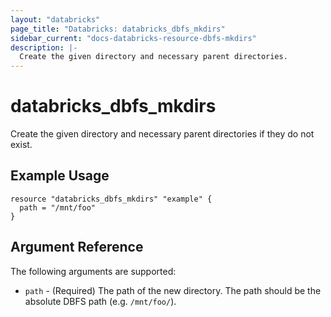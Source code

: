 ```yaml
---
layout: "databricks"
page_title: "Databricks: databricks_dbfs_mkdirs"
sidebar_current: "docs-databricks-resource-dbfs-mkdirs"
description: |-
  Create the given directory and necessary parent directories.
---
```


# databricks_dbfs_mkdirs

Create the given directory and necessary parent directories if they do not exist.

## Example Usage

```hcl
resource "databricks_dbfs_mkdirs" "example" {
  path = "/mnt/foo"
}
```

## Argument Reference

The following arguments are supported:

* `path` - (Required) The path of the new directory. The path should be the absolute DBFS path (e.g. `/mnt/foo/`).
